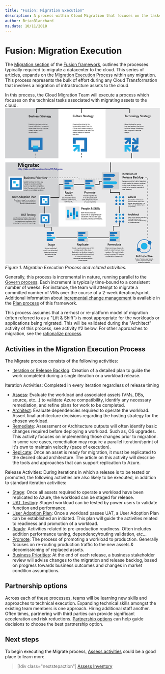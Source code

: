```yaml
---
title: "Fusion: Migration Execution"
description: A process within Cloud Migration that focuses on the tasks of migrating workloads to the cloud
author: BrianBlanchard
ms.date: 10/11/2018
---
```


# Fusion: Migration Execution

The [Migration section](../overview.md) of the [Fusion framework](../../overview.md), outlines the processes typically required to migrate a datacenter to the cloud. This series of articles, expands on the [Migration Execution Process](overview.md) within any migration. This process represents the bulk of effort during any Cloud Transformation that involves a migration of infrastructure assets to the cloud.
  
In this process, the Cloud Migration Team will execute a process which focuses on the technical tasks associated with migrating assets to the cloud.
![Migration Execution Process and related activities](../../_images/migration-execute.png)
*Figure 1. Migration Execution Process and related activities.*

Generally, this process is incremental in nature, running parallel to the [Govern process](../govern/overview.md). Each increment is typically time-bound to a consistent number of weeks. For instance, the team will attempt to migrate a committed number of VMs over the course of a 2-week iteration/sprint. Additional information about [incremental change management](../plan/incremental-change-management.md) is available in the [Plan process](../plan/overview.md) of this framework.

This process assumes that a re-host or re-platform model of migration (often referred to as a "Lift & Shift") is most appropriate for the workloads or applications being migrated. This will be validated during the "Architect" activity of this process, see activity #2 below. For other approaches to migration, see the [rationalize process](../plan/rationalize.md).

## Activities in the Migration Execution Process 

The Migrate process consists of the following activities:

* [Iteration or Release Backlog](iteration-release-backlog.md): Creation of a detailed plan to guide the work completed during a single iteration or a workload release.

Iteration Activities: Completed in every iteration regardless of release timing

* [Assess](assess.md): Evaluate the workload and associated assets (VMs, DBs, source, etc...) to validate Azure compatibility, identify any necessary remediation, and refine plans for work to be completed.
* [Architect](architect.md): Evaluate dependencies required to operate the workload. Assert final architecture decisions regarding the hosting strategy for the chosen workload.
* [Remediate](remediate.md): Assessment or Architecture outputs will often identify basic changes required before deploying a workload. Such as, OS upgrades. This activity focuses on implementing those changes prior to migration. In some rare cases, remediation may require a parallel iteration/sprint of it's own to maintain velocity (pace of execution).
* [Replicate](replicate.md): Once an asset is ready for migration, it must be replicated to the desired cloud architecture. The article on this activity will describe the tools and approaches that can support replication to Azure.

Release Activities: During iterations in which a release is to be tested or promoted, the following activities are also likely to be executed, in addition to standard iteration activities:

* [Stage](stage.md): Once all assets required to operate a workload have been replicated to Azure, the workload can be staged for release.
* [UAT Testing](uat-test.md): Staged workload can be tested by power users to validate function and performance.
* [User Adoption Plan](user-adoption-plan.md): Once a workload passes UAT, a User Adoption Plan can be established an initiated. This plan will guide the activities related to readiness and promotion of a workload.
* [Ready](ready.md): Activities related to pre-production readiness. Often includes addition performance tuning, dependency/routing validation, etc...
* [Promote](promote.md): The process of promoting a workload to production. Generally focuses on re-routing production traffic to the new assets & decomissioning of replaced assets.
* [Business Priorities](business-priorities.md): At the end of each release, a business stakeholder review will advise changes to the migration and release backlog, based on progress towards business outcomes and changes in market condition assumptions.

## Partnership options

Across each of these processes, teams will be learning new skills and approaches to technical execution. Expanding technical skills amongst the existing team members is one approach. Hiring additional staff another. Often times, partnering with third parties can provide significant acceleration and risk reductions. [Partnership options](partnership-options.md) can help guide decisions to choose the best partnership option.

## Next steps

To begin executing the Migrate process, [Assess activities](assess.md) could be a good place to learn more.

> [!div class="nextstepaction"]
> [Assess Inventory](assess.md)